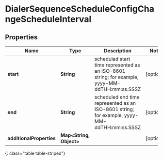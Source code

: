 # DialerSequenceScheduleConfigChangeScheduleInterval


## Properties

| Name | Type | Description | Notes |
| ------------ | ------------- | ------------- | ------------- |
| **start** | **String** | scheduled start time represented as an ISO-8601 string; for example, yyyy-MM-ddTHH:mm:ss.SSSZ |  [optional] |
| **end** | **String** | scheduled end time represented as an ISO-8601 string; for example, yyyy-MM-ddTHH:mm:ss.SSSZ |  [optional] |
| **additionalProperties** | **Map&lt;String, Object&gt;** |  |  [optional] |
{: class="table table-striped"}



